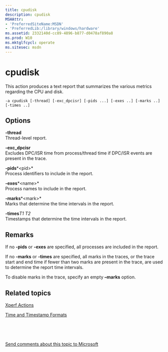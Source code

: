 ```yaml
---
title: cpudisk
description: cpudisk
MSHAttr:
- 'PreferredSiteName:MSDN'
- 'PreferredLib:/library/windows/hardware'
ms.assetid: 2332140d-cc89-4896-b877-d0478af890a8
ms.prod: W10
ms.mktglfcycl: operate
ms.sitesec: msdn
---
```


# cpudisk


This action produces a text report that summarizes the various metrics regarding the CPU and disk.

``` syntax
-a cpudisk [-thread] [-exc_dpcisr] [-pids ...] [-exes ..] [-marks ..] [-times ..]
```

## Options


<a href="" id="-thread"></a>**-thread**  
Thread-level report.

<a href="" id="-exc-dpcisr"></a>**-exc\_dpcisr**  
Excludes DPC/ISR time from process/thread time if DPC/ISR events are present in the trace.

<a href="" id="-pids-pid-"></a>**-pids***&lt;pid&gt;*  
Process identifiers to include in the report.

<a href="" id="-exes-name-"></a>**-exes***&lt;name&gt;*  
Process names to include in the report.

<a href="" id="-marks-mark-"></a>**-marks***&lt;mark&gt;*  
Marks that determine the time intervals in the report.

<a href="" id="-timest1-t2"></a>**-times***T1 T2*  
Timestamps that determine the time intervals in the report.

## Remarks


If no **-pids** or **-exes** are specified, all processes are included in the report.

If no **-marks** or **-times** are specified, all marks in the traces, or the trace start and end time if fewer than two marks are present in the trace, are used to determine the report time intervals.

To disable marks in the trace, specify an empty **–marks** option.

## Related topics


[Xperf Actions](xperf-actions.md)

[Time and Timestamp Formats](time-and-timestamp-formats.md)

 

 

[Send comments about this topic to Microsoft](mailto:wsddocfb@microsoft.com?subject=Documentation%20feedback%20%5Bp_wpt\hw_design%5D:%20cpudisk%20%20RELEASE:%20%285/3/2016%29&body=%0A%0APRIVACY%20STATEMENT%0A%0AWe%20use%20your%20feedback%20to%20improve%20the%20documentation.%20We%20don't%20use%20your%20email%20address%20for%20any%20other%20purpose,%20and%20we'll%20remove%20your%20email%20address%20from%20our%20system%20after%20the%20issue%20that%20you're%20reporting%20is%20fixed.%20While%20we're%20working%20to%20fix%20this%20issue,%20we%20might%20send%20you%20an%20email%20message%20to%20ask%20for%20more%20info.%20Later,%20we%20might%20also%20send%20you%20an%20email%20message%20to%20let%20you%20know%20that%20we've%20addressed%20your%20feedback.%0A%0AFor%20more%20info%20about%20Microsoft's%20privacy%20policy,%20see%20http://privacy.microsoft.com/default.aspx. "Send comments about this topic to Microsoft")





